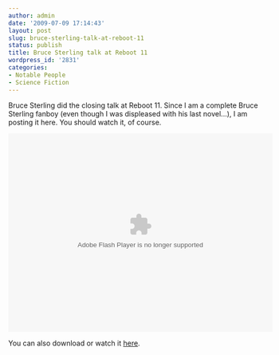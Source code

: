 ```yaml
---
author: admin
date: '2009-07-09 17:14:43'
layout: post
slug: bruce-sterling-talk-at-reboot-11
status: publish
title: Bruce Sterling talk at Reboot 11
wordpress_id: '2831'
categories:
- Notable People
- Science Fiction
---
```

Bruce Sterling did the closing talk at Reboot 11. Since I am a complete Bruce Sterling fanboy (even though I was displeased with his last novel...), I am posting it here. You should watch it, of course.

<lj-embed><object width="530" height="398" style="width:530px; height:398px;" type="application/x-shockwave-flash" data="http://video.reboot.dk/v.swf"><param name="movie" value="http://video.reboot.dk/v.swf"></param><param name="FlashVars" value="token=8c4e7b31f3b892a821bdf53a488f09db&photo%5fid=486788"></param><param name="allowfullscreen" value="true"></param><param name="allowscriptaccess" value="always"></param><embed src="http://video.reboot.dk/v.swf" type="application/x-shockwave-flash" allowscriptaccess="always" allowfullscreen="true" width="530" height="398" FlashVars="token=8c4e7b31f3b892a821bdf53a488f09db&photo%5fid=486788"></embed></object></lj-embed>

You can also download or watch it <a href="http://video.reboot.dk/photo/486788">here</a>.
